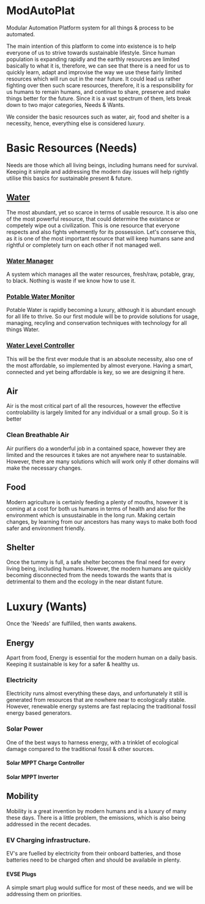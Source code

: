
# ModAutoPlat
Modular Automation Platform system for all things &amp; process to be automated.

The main intention of this platform to come into existence is to help everyone of us to strive towards sustainable lifestyle. Since human population is expanding rapidly and the earthly resources are limited basically to what it is, therefore, we can see that there is a need for us to quickly learn, adapt and improvise the way we use these fairly limited resources which will run out in the near future. It could lead us rather fighting over then such scare resources, therefore, it is a responsibility for us humans to remain humans, and continue to share, preserve and make things better for the future. Since it is a vast spectrum of them, lets break down to two major categories, Needs & Wants.

We consider the basic resources such as water, air, food and shelter is a necessity, hence, everything else is considered luxury.

# Basic Resources (Needs)
Needs are those which all living beings, including humans need for survival. Keeping it simple and addressing the modern day issues will help rightly utilise this basics for sustainable present & future.

## [Water](Needs/Water/)
 The most abundant, yet so scarce in terms of usable resource. It is also one of the most powerful resource, that could determine the existance or competely wipe out a civilization. This is one resource that everyone respects and also fights vehemently for its possession. Let's conserve this, as it is one of the most important resource that will keep humans sane and rightful or completely turn on each other if not managed well.
### [Water Manager](Needs/Water/WaterManager/)
 A system which manages all the water resources, fresh/raw, potable, gray, to black. Nothing is waste if we know how to use it.
### [Potable Water Monitor](Needs/Water/PotableWaterMonitor/)
  Potable Water is rapidly becoming a luxury, although it is abundant enough for all life to thrive. So our first module will be to provide solutions for usage, managing, recyling and conservation techniques with technology for all things Water.
 
### [Water Level Controller](Needs/Water/WaterLevelController/)
 This will be the first ever module that is an absolute necessity, also one of the most affordable, so implemented by almost everyone. Having a smart, connected and yet being affordable is key, so we are designing it here.

## Air
 Air is the most critical part of all the resources, however the effective controlability is largely limited for any individual or a small group. So it is better 
### Clean Breathable Air
  Air purifiers do a wonderful job in a contained space, however they are limited and the resources it takes are not anywhere near to sustainable. However, there are many solutions which will work only if other domains will make the necessary changes.
## Food
 Modern agriculture is certainly feeding a plenty of mouths, however it is coming at a cost for both us humans in terms of health and also for the environment which is unsustainable in the long run. Making certain changes, by learning from our ancestors has many ways to make both food safer and environment friendly.

## Shelter
 Once the tummy is full, a safe shelter becomes the final need for every living being, including humans. However, the modern humans are quickly becoming disconnected from the needs towards the wants that is detrimental to them and the ecology in the near distant future.

# Luxury (Wants)
Once the 'Needs' are fulfilled, then wants awakens.

## Energy
 Apart from food, Energy is essential for the modern human on a daily basis. Keeping it sustainable is key for a safer & healthy us.
### Electricity
  Electricity runs almost everything these days, and unfortunately it still is generated from resources that are nowhere near to ecologically stable. However, renewable energy systems are fast replacing the traditional fossil energy based generators.
### Solar Power
  One of the best ways to harness energy, with a trinklet of ecological damage compared to the traditional fossil & other sources.
#### Solar MPPT Charge Controller
#### Solar MPPT Inverter

## Mobility
 Mobility is a great invention by modern humans and is a luxury of many these days. There is a little problem, the emissions, which is also being addressed in the recent decades.
### EV Charging infrastructure.
  EV's are fuelled by electricity from their onboard batteries, and those batteries need to be charged often and should be availabile in plenty.
#### EVSE Plugs
   A simple smart plug would suffice for most of these needs, and we will be addressing them on priorities.

